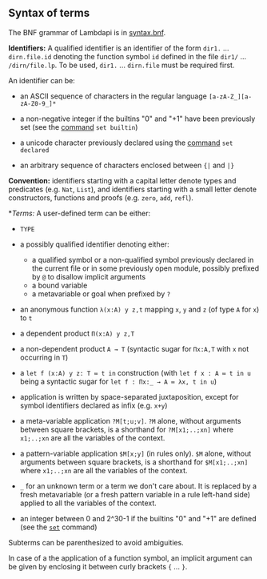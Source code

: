 Syntax of terms
---------------

The BNF grammar of Lambdapi is in [syntax.bnf](syntax.bnf).

**Identifiers:** A qualified identifier is an identifier of the form `dir1.`
... `dirn.file.id` denoting the function symbol `id` defined in the
file `dir1/` ... `/dirn/file.lp`. To be used, `dir1.` ... `dirn.file`
must be required first.

An identifier can be:

  * an ASCII sequence of characters in the regular language `[a-zA-Z_][a-zA-Z0-9_]*`

  * a non-negative integer if the builtins "0" and "+1" have been previously set (see the [command](commands.md) `set builtin`)

  * a unicode character previously declared using the [command](commands.md) `set declared`

  * an arbitrary sequence of characters enclosed between `{|` and `|}`
  
**Convention:** identifiers starting with a capital letter denote types and predicates (e.g. `Nat`, `List`), and identifiers starting with a small letter denote constructors, functions and proofs (e.g. `zero`, `add`, `refl`).

**Terms:* A user-defined term can be either:

 * `TYPE`

 * a possibly qualified identifier denoting either:

   - a qualified symbol or a non-qualified symbol previously declared in the current file or in some previously open module, possibly prefixed by `@` to disallow implicit arguments
   - a bound variable
   - a metavariable or goal when prefixed by `?`

 * an anonymous function `λ(x:A) y z,t` mapping `x`, `y` and `z` (of type `A` for `x`) to `t`

 * a dependent product `Π(x:A) y z,T`

 * a non-dependent product `A → T` (syntactic sugar for `Πx:A,T` with `x` not occurring in `T`)

 * a `let f (x:A) y z: T ≔ t in` construction (with `let f x : A ≔ t in u` being a
   syntactic sugar for `let f : Πx:_ → A ≔ λx, t in u`)

 * application is written by space-separated juxtaposition, except for symbol identifiers declared as infix (e.g. `x+y`)

 * a meta-variable application `?M[t;u;v]`. `?M` alone, without arguments between square brackets, is a shorthand for `?M[x1;..;xn]` where `x1;..;xn` are all the variables of the context.

 * a pattern-variable application `$M[x;y]` (in rules only). `$M` alone, without arguments between square brackets, is a shorthand for `$M[x1;..;xn]` where `x1;..;xn` are all the variables of the context.

 * `_` for an unknown term or a term we don't care about. It is replaced by a fresh metavariable (or a fresh pattern variable in a rule left-hand side) applied to all the variables of the context.

 * an integer between 0 and 2^30-1 if the builtins "0" and "+1" are defined (see the [`set`](commands.md) command)

Subterms can be parenthesized to avoid ambiguities.

In case of a the application of a function symbol, an implicit argument can be given by enclosing it between curly brackets `{` ... `}`.
